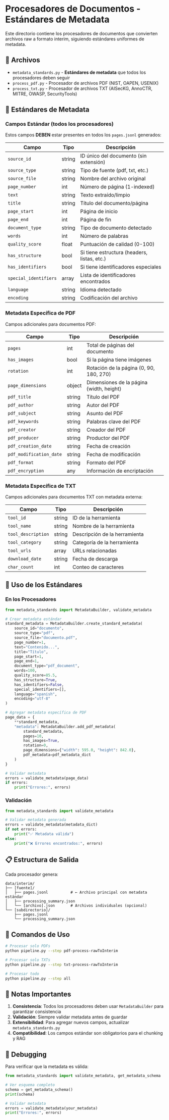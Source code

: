 # Procesadores de Documentos - Estándares de Metadata

Este directorio contiene los procesadores de documentos que convierten archivos raw a formato interim, siguiendo estándares uniformes de metadata.

## 📁 Archivos

- `metadata_standards.py` - **Estándares de metadata** que todos los procesadores deben seguir
- `process_pdf.py` - Procesador de archivos PDF (NIST, OAPEN, USENIX)
- `process_txt.py` - Procesador de archivos TXT (AISecKG, AnnoCTR, MITRE, OWASP, SecurityTools)

## 🎯 Estándares de Metadata

### Campos Estándar (todos los procesadores)

Estos campos **DEBEN** estar presentes en todos los `pages.jsonl` generados:

| Campo | Tipo | Descripción |
|-------|------|-------------|
| `source_id` | string | ID único del documento (sin extensión) |
| `source_type` | string | Tipo de fuente (pdf, txt, etc.) |
| `source_file` | string | Nombre del archivo original |
| `page_number` | int | Número de página (1-indexed) |
| `text` | string | Texto extraído/limpio |
| `title` | string | Título del documento/página |
| `page_start` | int | Página de inicio |
| `page_end` | int | Página de fin |
| `document_type` | string | Tipo de documento detectado |
| `words` | int | Número de palabras |
| `quality_score` | float | Puntuación de calidad (0-100) |
| `has_structure` | bool | Si tiene estructura (headers, listas, etc.) |
| `has_identifiers` | bool | Si tiene identificadores especiales |
| `special_identifiers` | array | Lista de identificadores encontrados |
| `language` | string | Idioma detectado |
| `encoding` | string | Codificación del archivo |

### Metadata Específica de PDF

Campos adicionales para documentos PDF:

| Campo | Tipo | Descripción |
|-------|------|-------------|
| `pages` | int | Total de páginas del documento |
| `has_images` | bool | Si la página tiene imágenes |
| `rotation` | int | Rotación de la página (0, 90, 180, 270) |
| `page_dimensions` | object | Dimensiones de la página {width, height} |
| `pdf_title` | string | Título del PDF |
| `pdf_author` | string | Autor del PDF |
| `pdf_subject` | string | Asunto del PDF |
| `pdf_keywords` | string | Palabras clave del PDF |
| `pdf_creator` | string | Creador del PDF |
| `pdf_producer` | string | Productor del PDF |
| `pdf_creation_date` | string | Fecha de creación |
| `pdf_modification_date` | string | Fecha de modificación |
| `pdf_format` | string | Formato del PDF |
| `pdf_encryption` | any | Información de encriptación |

### Metadata Específica de TXT

Campos adicionales para documentos TXT con metadata externa:

| Campo | Tipo | Descripción |
|-------|------|-------------|
| `tool_id` | string | ID de la herramienta |
| `tool_name` | string | Nombre de la herramienta |
| `tool_description` | string | Descripción de la herramienta |
| `tool_category` | string | Categoría de la herramienta |
| `tool_urls` | array | URLs relacionadas |
| `download_date` | string | Fecha de descarga |
| `char_count` | int | Conteo de caracteres |

## 🚀 Uso de los Estándares

### En los Procesadores

```python
from metadata_standards import MetadataBuilder, validate_metadata

# Crear metadata estándar
standard_metadata = MetadataBuilder.create_standard_metadata(
    source_id="documento",
    source_type="pdf",
    source_file="documento.pdf",
    page_number=1,
    text="Contenido...",
    title="Título",
    page_start=1,
    page_end=1,
    document_type="pdf_document",
    words=100,
    quality_score=85.5,
    has_structure=True,
    has_identifiers=False,
    special_identifiers=[],
    language="spanish",
    encoding="utf-8"
)

# Agregar metadata específica de PDF
page_data = {
    **standard_metadata,
    "metadata": MetadataBuilder.add_pdf_metadata(
        standard_metadata,
        pages=10,
        has_images=True,
        rotation=0,
        page_dimensions={"width": 595.0, "height": 842.0},
        pdf_metadata=pdf_metadata_dict
    )
}

# Validar metadata
errors = validate_metadata(page_data)
if errors:
    print("Errores:", errors)
```

### Validación

```python
from metadata_standards import validate_metadata

# Validar metadata generada
errors = validate_metadata(metadata_dict)
if not errors:
    print("✅ Metadata válida")
else:
    print("❌ Errores encontrados:", errors)
```

## 📋 Estructura de Salida

Cada procesador genera:

```
data/interim/
├── [fuente]/
│   ├── pages.jsonl          # ← Archivo principal con metadata estándar
│   ├── processing_summary.json
│   └── [archivo].json       # Archivos individuales (opcional)
└── [subdirectorio]/
    ├── pages.jsonl
    └── processing_summary.json
```

## 🔧 Comandos de Uso

```bash
# Procesar solo PDFs
python pipeline.py --step pdf-process-rawToInterim

# Procesar solo TXTs
python pipeline.py --step txt-process-rawToInterim

# Procesar todo
python pipeline.py --step all
```

## 📝 Notas Importantes

1. **Consistencia**: Todos los procesadores deben usar `MetadataBuilder` para garantizar consistencia
2. **Validación**: Siempre validar metadata antes de guardar
3. **Extensibilidad**: Para agregar nuevos campos, actualizar `metadata_standards.py`
4. **Compatibilidad**: Los campos estándar son obligatorios para el chunking y RAG

## 🐛 Debugging

Para verificar que la metadata es válida:

```python
from metadata_standards import validate_metadata, get_metadata_schema

# Ver esquema completo
schema = get_metadata_schema()
print(schema)

# Validar metadata
errors = validate_metadata(your_metadata)
print("Errores:", errors)
```
